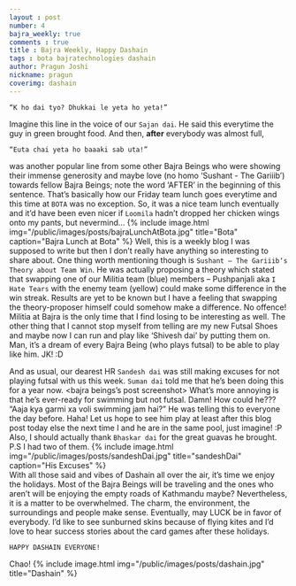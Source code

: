 ```yaml
---
layout : post
number: 4
bajra_weekly: true
comments : true
title : Bajra Weekly, Happy Dashain
tags : bota bajratechnologies dashain
author: Pragun Joshi
nickname: pragun
coverimg: dashain
---
```

   
    “K ho dai tyo? Dhukkai le yeta ho yeta!” 
    
Imagine this line in the voice of our `Sajan dai`. He said this everytime the guy in green brought food.  And then, **after** everybody was almost full, 
    
    “Euta chai yeta ho baaaki sab uta!” 
    
was another popular line from some other Bajra Beings who were showing their immense generosity and maybe love (no homo ‘Sushant - The Gariiib’) towards fellow Bajra Beings; note the word ‘AFTER’ in the beginning of this sentence. That’s basically how our Friday team lunch goes everytime and this time at `BOTA` was no exception. So, it was a nice team lunch eventually and it’d have been even nicer if `Loomila` hadn’t dropped her chicken wings onto my pants, but nevermind…
{% include image.html
            img="/public/images/posts/bajraLunchAtBota.jpg"
            title="Bota"
            caption="Bajra Lunch at Bota" %}
Well, this is a weekly blog I was supposed to write but then I don’t really have anything so interesting to share about. One thing worth mentioning though is `Sushant – The Gariiib‘s Theory about Team Win`. He was actually proposing a theory which stated that swapping one of our Militia team (blue) members – Pushpanjali aka `I Hate Tears` with the enemy team (yellow) could make some difference in the win streak. Results are yet to be known but I have a feeling that swapping the theory-proposer himself could somehow make a difference. No offence! Militia at Bajra is the only time that I find losing to be interesting as well. The other thing that I cannot stop myself from telling are my new Futsal Shoes and maybe now I can run and play like ‘Shivesh dai’ by putting them on. Man, it’s a dream of every Bajra Being (who plays futsal) to be able to play like him. JK! :D 

And as usual, our dearest HR `Sandesh dai` was still making excuses for not playing futsal with us this week. `Suman dai` told me that he’s been doing this for a year now. <bajra beings’s post screenshot> What’s more annoying is that he’s ever-ready for swimming but not futsal. Damn! How could he??? “Aaja kya garmi xa voli swimming jam hai?” He was telling this to everyone the day before. Haha! Let us hope to see him play at least after this blog post today else the next time I and he are in the same pool, just imagine! :P Also, I should actually thank `Bhaskar dai` for the great guavas he brought. P.S I had two of them.
 {% include image.html
            img="/public/images/posts/sandeshDai.jpg"
            title="sandeshDai"
            caption="His Excuses" %}      
With all those said and vibes of Dashain all over the air, it’s time we enjoy the holidays. Most of the Bajra Beings will be traveling and the ones who aren’t will be enjoying the empty roads of Kathmandu maybe? Nevertheless, it is a matter to be overwhelmed. The charm, the environment, the surroundings and people make sense. Eventually, may LUCK be in favor of everybody. I’d like to see sunburned skins because of flying kites and I’d love to hear success stories about the card games after these holidays. 


    HAPPY DASHAIN EVERYONE!

Chao!
{% include image.html
            img="/public/images/posts/dashain.jpg"
            title="Dashain" %}
